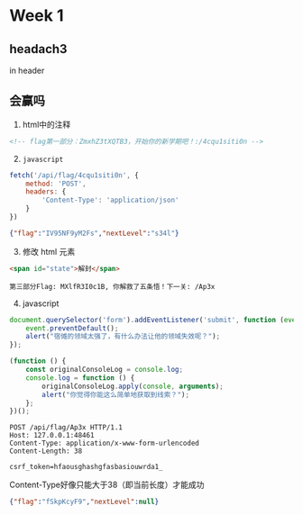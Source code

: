 # Week 1

## headach3

in header

## 会赢吗

1. html中的注释

```html
<!-- flag第一部分：ZmxhZ3tXQTB3，开始你的新学期吧！:/4cqu1siti0n -->
```

2. `javascript`

```javascript
fetch('/api/flag/4cqu1siti0n', {
    method: 'POST',
    headers: {
        'Content-Type': 'application/json'
    }
})
```
```json
{"flag":"IV95NF9yM2Fs","nextLevel":"s34l"}
```

3. 修改 html 元素

```html
<span id="state">解封</span>
```

`第三部分Flag: MXlfR3I0c1B, 你解救了五条悟！下一关: /Ap3x`

4. javascript

```javascript
document.querySelector('form').addEventListener('submit', function (event) {
    event.preventDefault();
    alert("宿傩的领域太强了，有什么办法让他的领域失效呢？");
});

(function () {
    const originalConsoleLog = console.log;
    console.log = function () {
        originalConsoleLog.apply(console, arguments);
        alert("你觉得你能这么简单地获取到线索？");
    };
})();
```

```http request
POST /api/flag/Ap3x HTTP/1.1
Host: 127.0.0.1:48461
Content-Type: application/x-www-form-urlencoded
Content-Length: 38

csrf_token=hfaousghashgfasbasiouwrda1_
```

Content-Type好像只能大于38（即当前长度）才能成功

```json
{"flag":"fSkpKcyF9","nextLevel":null}
```



















